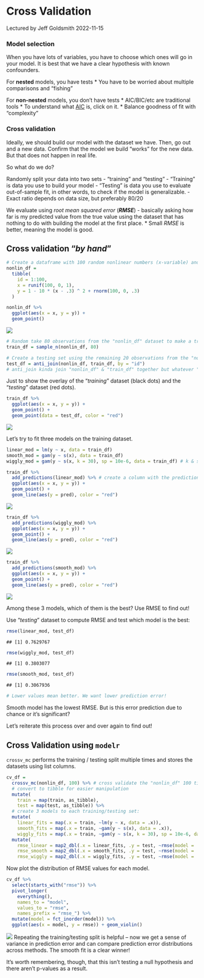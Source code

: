 Cross Validation
================
Lectured by Jeff Goldsmith
2022-11-15

### Model selection

When you have lots of variables, you have to choose which ones will go
in your model. It is best that we have a clear hypothesis with known
confounders.

For **nested** models, you have tests \* You have to be worried about
multiple comparisons and “fishing”

For **non-nested** models, you don’t have tests \* AIC/BIC/etc are
traditional tools \* To understand what
[AIC](https://www.scribbr.com/statistics/akaike-information-criterion/)
is, click on it. \* Balance goodness of fit with “complexity”

### Cross validation

Ideally, we should build our model with the dataset we have. Then, go
out and a new data. Confirm that the model we build “works” for the new
data. But that does not happen in real life.

So what do we do?

Randomly split your data into two sets - “training” and “testing” -
“Training” is data you use to build your model - “Testing” is data you
use to evaluate out-of-sample fit, in other words, to check if the model
is generalizable. - Exact ratio depends on data size, but preferably
80/20

We evaluate using *root mean squared error* (***RMSE***) - basically
asking how far is my predicted value from the true value using the
dataset that has nothing to do with building the model at the first
place. \* Small *RMSE* is better, meaning the model is good.

## Cross validation “*by hand*”

``` r
# Create a dataframe with 100 random nonlinear numbers (x-variable) and a y-variable that depends on x-variable.
nonlin_df = 
  tibble(
    id = 1:100,
    x = runif(100, 0, 1),
    y = 1 - 10 * (x - .3) ^ 2 + rnorm(100, 0, .3)
  )

nonlin_df %>% 
  ggplot(aes(x = x, y = y)) + 
  geom_point()
```

![](Cross-Validation_files/figure-gfm/unnamed-chunk-1-1.png)<!-- -->

``` r
# Random take 80 observations from the "nonlin_df" dataset to make a training set to build a model:
train_df = sample_n(nonlin_df, 80)

# Create a testing set using the remaining 20 observations from the "nonlin_df" dataset:
test_df = anti_join(nonlin_df, train_df, by = "id")
# anti_join kinda join "nonlin_df" & "train_df" together but whatever "id" is overlapped (occurred in both datasets) will be removed.
```

Just to show the overlay of the “*training*” dataset (black dots) and
the “*testing*” dataset (red dots).

``` r
train_df %>% 
  ggplot(aes(x = x, y = y)) + 
  geom_point() +
  geom_point(data = test_df, color = "red")
```

![](Cross-Validation_files/figure-gfm/unnamed-chunk-2-1.png)<!-- -->

Let’s try to fit three models on the training dataset.

``` r
linear_mod = lm(y ~ x, data = train_df)
smooth_mod = gam(y ~ s(x), data = train_df)
wiggly_mod = gam(y ~ s(x, k = 30), sp = 10e-6, data = train_df) # k & sp will give us a wiggly line.
```

``` r
train_df %>% 
  add_predictions(linear_mod) %>% # create a column with the prediction values
  ggplot(aes(x = x, y = y)) +
  geom_point() +
  geom_line(aes(y = pred), color = "red")
```

![](Cross-Validation_files/figure-gfm/unnamed-chunk-4-1.png)<!-- -->

``` r
train_df %>% 
  add_predictions(wiggly_mod) %>% 
  ggplot(aes(x = x, y = y)) +
  geom_point() +
  geom_line(aes(y = pred), color = "red")
```

![](Cross-Validation_files/figure-gfm/unnamed-chunk-4-2.png)<!-- -->

``` r
train_df %>% 
  add_predictions(smooth_mod) %>% 
  ggplot(aes(x = x, y = y)) +
  geom_point() +
  geom_line(aes(y = pred), color = "red")
```

![](Cross-Validation_files/figure-gfm/unnamed-chunk-4-3.png)<!-- -->

Among these 3 models, which of them is the best? Use RMSE to find out!

Use “*testing*” dataset to compute RMSE and test which model is the
best:

``` r
rmse(linear_mod, test_df)
```

    ## [1] 0.7629767

``` r
rmse(wiggly_mod, test_df)
```

    ## [1] 0.3803077

``` r
rmse(smooth_mod, test_df)
```

    ## [1] 0.3067936

``` r
# Lower values mean better. We want lower prediction error!
```

Smooth model has the lowest RMSE. But is this error prediction due to
chance or it’s significant?

Let’s reiterate this process over and over again to find out!

## Cross Validation using `modelr`

`crossv_mc` performs the training / testing split multiple times and
stores the datasets using list columns.

``` r
cv_df = 
  crossv_mc(nonlin_df, 100) %>% # cross validate the "nonlin_df" 100 times
  # convert to tibble for easier manipulation
  mutate(
    train = map(train, as_tibble),
    test = map(test, as_tibble)) %>% 
  # create 3 models to each training/testing set:
  mutate(
    linear_fits = map(.x = train, ~lm(y ~ x, data = .x)),
    smooth_fits = map(.x = train, ~gam(y ~ s(x), data = .x)),
    wiggly_fits = map(.x = train, ~gam(y ~ s(x, k = 30), sp = 10e-6, data = .x))) %>% 
  mutate(
    rmse_linear = map2_dbl(.x = linear_fits, .y = test, ~rmse(model = .x, data = .y)),
    rmse_smooth = map2_dbl(.x = smooth_fits, .y = test, ~rmse(model = .x, data = .y)),
    rmse_wiggly = map2_dbl(.x = wiggly_fits, .y = test, ~rmse(model = .x, data = .y)))
```

Now plot the distribution of RMSE values for each model.

``` r
cv_df %>% 
  select(starts_with("rmse")) %>% 
  pivot_longer(
    everything(),
    names_to = "model", 
    values_to = "rmse",
    names_prefix = "rmse_") %>% 
  mutate(model = fct_inorder(model)) %>% 
  ggplot(aes(x = model, y = rmse)) + geom_violin()
```

![](Cross-Validation_files/figure-gfm/unnamed-chunk-7-1.png)<!-- -->
Repeating the training/testing split is helpful – now we get a sense of
variance in prediction error and can compare prediction error
distributions across methods. The smooth fit is a clear winner!

It’s worth remembering, though, that this isn’t testing a null
hypothesis and there aren’t p-values as a result.
